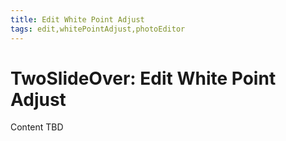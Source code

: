 ```yaml
---
title: Edit White Point Adjust
tags: edit,whitePointAdjust,photoEditor
---
```


# TwoSlideOver: Edit White Point Adjust

Content TBD
